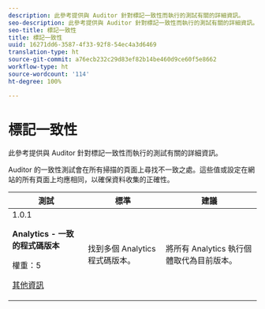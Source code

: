 ```yaml
---
description: 此參考提供與 Auditor 針對標記一致性而執行的測試有關的詳細資訊。
seo-description: 此參考提供與 Auditor 針對標記一致性而執行的測試有關的詳細資訊。
seo-title: 標記一致性
title: 標記一致性
uuid: 16271dd6-3587-4f33-92f8-54ec4a3d6469
translation-type: ht
source-git-commit: a76ecb232c29d83ef82b14be460d9ce60f5e8662
workflow-type: ht
source-wordcount: '114'
ht-degree: 100%

---
```



# 標記一致性

此參考提供與 Auditor 針對標記一致性而執行的測試有關的詳細資訊。

Auditor 的一致性測試會在所有掃描的頁面上尋找不一致之處。這些值或設定在網站的所有頁面上均應相同，以確保資料收集的正確性。

<table id="table_4F9ED873BAF741D19BFB0F297B3A1FDB"> 
 <thead> 
  <tr> 
   <th colname="col1" class="entry"> 測試 </th> 
   <th colname="col2" class="entry"> 標準 </th> 
   <th colname="col3" class="entry"> 建議 </th> 
  </tr>
 </thead>
 <tbody> 
  <tr> 
   <td colname="col1"> 
    <draft-comment>
      1.0.1 
    </draft-comment> <p><b>Analytics - 一致的程式碼版本</b> </p> <p>權重：5 </p> <p><a href="https://docs.adobe.com/content/help/zh-Hant/analytics/implementation/home.html" format="html" scope="external"> 其他資訊</a> </p> </td> 
   <td colname="col2"> <p> 找到多個 Analytics 程式碼版本。 </p> </td> 
   <td colname="col3"> <p>將所有 Analytics 執行個體取代為目前版本。 </p> </td> 
  </tr> 
 </tbody> 
</table>
